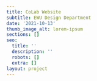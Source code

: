 ```yaml
---
title: CoLab Website
subtitle: EWU Design Department
date: '2021-10-13'
thumb_image_alt: lorem-ipsum
sections: []
seo:
  title: ''
  description: ''
  robots: []
  extra: []
layout: project
---
```

